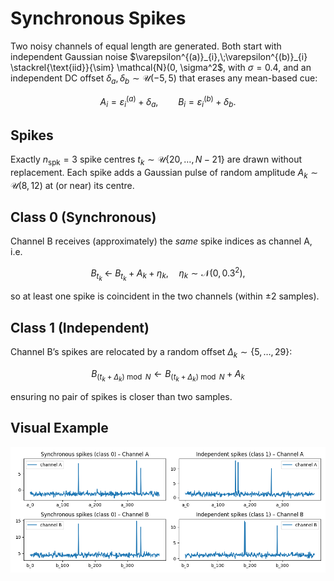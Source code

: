 # Synchronous Spikes

Two noisy channels of equal length are generated. Both start with independent Gaussian noise $\varepsilon^{(a)}_{i},\;\varepsilon^{(b)}_{i} \stackrel{\text{iid}}{\sim} \mathcal{N}(0, \sigma^2$, with $\sigma = 0.4$, and an independent DC offset $\delta_a, \delta_b \sim \mathcal{U}(-5, 5)$ that erases any mean-based cue:

```math
A_i = \varepsilon^{(a)}_{i} + \delta_{a},\qquad
B_i = \varepsilon^{(b)}_{i} + \delta_{b}.
```

## Spikes

Exactly $n_{\text{spk}} = 3$ spike centres $t_k \sim \mathcal{U}\{20, \dotsc, N - 21\}$ are drawn without replacement. Each spike adds a Gaussian pulse of random amplitude $A_k \sim \mathcal{U}(8, 12)$ at (or near) its centre.

## Class 0 (Synchronous)

Channel B receives (approximately) the *same* spike indices as channel A, i.e.

```math
B_{t_{k}} \; \leftarrow \; B_{t_{k}} + A_k + \eta_k,
\quad
\eta_k\sim\mathcal N(0,0.3^{2}),
```

so at least one spike is coincident in the two channels (within $\pm2$ samples).

## Class 1 (Independent)

Channel B’s spikes are relocated by a random offset $\Delta_k \sim \{5, \dotsc, 29\}$:

```math
B_{(t_k + \Delta_k) \bmod N} \leftarrow
B_{(t_k + \Delta_k) \bmod N} + A_k
```

ensuring no pair of spikes is closer than two samples.

## Visual Example

![Synchronous Spikes](/tasks/time-series/plots/syncspike_dataset_example.png)